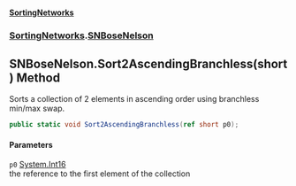 #### [SortingNetworks](./index.md 'index')
### [SortingNetworks](./SortingNetworks.md 'SortingNetworks').[SNBoseNelson](./SortingNetworks-SNBoseNelson.md 'SortingNetworks.SNBoseNelson')
## SNBoseNelson.Sort2AscendingBranchless(short) Method
Sorts a collection of 2 elements in ascending order using branchless min/max swap.  
```csharp
public static void Sort2AscendingBranchless(ref short p0);
```
#### Parameters
<a name='SortingNetworks-SNBoseNelson-Sort2AscendingBranchless(short)-p0'></a>
`p0` [System.Int16](https://docs.microsoft.com/en-us/dotnet/api/System.Int16 'System.Int16')  
the reference to the first element of the collection  
  
